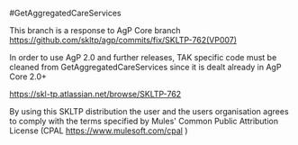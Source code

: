 #GetAggregatedCareServices

This branch is a response to AgP Core branch https://github.com/skltp/agp/commits/fix/SKLTP-762(VP007)

In order to use AgP 2.0 and further releases, TAK specific code must be cleaned from GetAggregatedCareServices since it is dealt already in AgP Core 2.0+

https://skl-tp.atlassian.net/browse/SKLTP-762

By using this SKLTP distribution the user and the users organisation agrees to comply with the terms specified by Mules' Common Public Attribution License (CPAL https://www.mulesoft.com/cpal )


